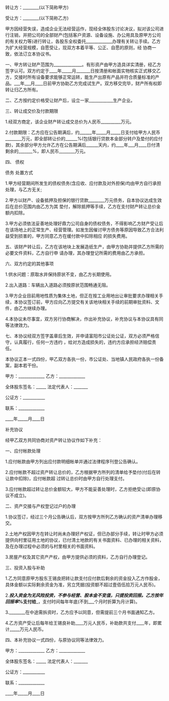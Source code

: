 
 


转让方：________(以下简称甲方)


受让方：________(以下简称乙方)


甲方因经营失误，造成企业无法经营运作，现经全体股东讨论决议，拟对该公司进行注销，并把公司的全部财产(包括客户资源、设备设施、办公用具及原甲方公司的有关权力等)进行转让，各股东全权委托_____________办理有关转让手续。乙方为扩大经营规模，自愿受让，现双方本着平等、公正、自愿的原则，经 协商一致，依法订立本协议书。


一、甲方转让财产范围为______________。有形资产由甲方造具详实清册，经乙方签字认可。双方约定于____年_____月_______日按清册和帐面实物核实正式移交乙方，交接时所有设备要求能够正常运转，能生产出原有产品并符合质量标准的产品。___年___月____日前甲方协助乙方完成试生产。双方移交完毕，财产所有权即转让归乙方所有。


二、乙方按约定价格受让财产后，设立一家____________生产企业。


三、转让成交价及付款期限


1.经双方商定，该企业财产转让成交总价为人民币__________万元。


2.付款期限：乙方应在公告期满后，约______年_____月_____日支付给甲方人民币________万元，即全部转让价的______%(包括银行贷款本金部分转户及垫付的应付款)，其余部分甲方允许乙方在公告期满后______天内，约____年___月____日付清剩余的_______%，即人民币________万元。


四、
债权

债务
处置方式


1.甲方经营期间所发生的债权债务(含应收、应付款及对外担保)均由甲方自行承担处理，与乙方无关;


2.甲方以财产、设备抵押及担保的银行贷款________万元债务，自本协议达成生效后在总价范围内由乙方为其 垫付，解除抵押等手续，乙方在支付财产转让总价金额内扣除。


3.甲方必须依法妥善地处理好鼎力公司自身的债权债务，不得影响乙方财产受让后在该场地上的正常生产、经营管理。如发生因催讨甲方债务等原因导致乙方合法利益受到损害的，甲方同意乙方在缓付款中扣除相应 的损失费用。


五、该财产转让后，乙方在该地块上发展造纸生产，由甲方协助并提供乙方所需的必要文件资料，乙方自行申 请办理，其办理登记所需的费用由乙方承担。


六、双方约定的其他事项


1.供水问题：原取水井保持原状不变，由乙方长期使用。


2.出入道路：车辆出入道路必须按原状范围畅通无阻。


3.甲方企业目前用地性质为集体土地，但正在按工业用地出让审批要求办理相关手续，本协议签订前，甲方应向乙方提交有关该地块相关手续的前期审批资料、文件，由乙方继续办理。


4.本协议未尽事宜，双方另行协商解决，作出补充协议，补充协议与本协议具有同等法律效力。


七、本协议经双方签字盖章后生效，并申请富阳市公证处公证，双方必须严格信守，认真履行，任何一方违约 ，给对方造成损失的，违约方应承担经济赔偿责任。


本协议正本一式四份，甲乙双方各执一份，市公证处、当地镇人民政府各执一份备案，副本若干份。


甲方：_____________ 乙方：_____________


全体股东签名：_____ 法定代表人：_______


公证方：___________


联系：_____________


____年_____月____日


补充协议


经甲乙双方共同协商对资产转让协议作如下补充：


一、应付帐款处理


1.应付帐款由甲方列出应付款明细帐单并通过法律程序刊登公告确认。


2.应付帐款不超过资产转让总价的，乙方根据甲方所列的清单给予垫付(付后在转让款中扣除)，应付帐款超 过转让总价时由甲方自行处理支付。


3.应付帐款超过转让总价金额较大，甲方不能妥善处理时，乙方拒绝受让(即原协议不成立)。


二、资产交接与产权登记过户的办理


1.协议签订，经过三个月公告确认后，双方按甲方所列乙方确认的资产清单办理移交。


2.土地产权因甲方在转让时尚未办理好产权证，但已办部分手续，转让时甲方必须提供向村里征用土地的协议，已付清土地款的有关书面资料、已办理的相关资料，及在办理过程中必须的与村里相关的书面资料。


3.房屋产权及其它资产产权，由甲方提供必须的资料，乙方自行办理登记。


三、投资入股与补助


1.乙方同意原甲方股东王锡良把转让款支付应付款后剩余的资金投入乙方作股金，具体金额以实际剩余资金为准，另立凭据(投资额不超过壹佰伍拾万元人民币)。


2._____投入资金为无风险投资，不参与经营、股本金不变值，只提投资回报。乙方按年回报率___%支付给___，支付时间每年年底(不到___个月时折算为月计算)。


3.________在中途需拆资时，乙方应予以同意，但需提前三个月书面通知乙方。


4.乙方资产受让后每年给王锡良补助____万元人民币，补助款共支付____年，即累计_____万元人民币。


四、本补充协议一式四份，与原协议同等法律效力。


甲方：_____________ 乙方：_____________


全体股东签名：_____ 法定代表人：_______


公证方：___________


联系：_____________


____年_____月____日
 


 

 
 
 
 
 
  


  
 

  


  


  
 
 
 
 

